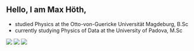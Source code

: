 ## Hello, I am Max Höth, 

- studied Physics at the Otto-von-Guericke Universität Magdeburg, B.Sc
- currently studying Physics of Data at the University of Padova, M.Sc


[![](https://img.shields.io/badge/Python-00599C?style=flat&logo=Python&logoColor=white)](https://github.com/maxhoeth)
[![](https://img.shields.io/badge/R-00599C?style=flat&logo=R&logoColor=white)](https://github.com/maxhoeth)
[![](https://img.shields.io/badge/C++-00599C?style=flat&logo=C%2B%2B&logoColor=white)](https://github.com/maxhoeth)
